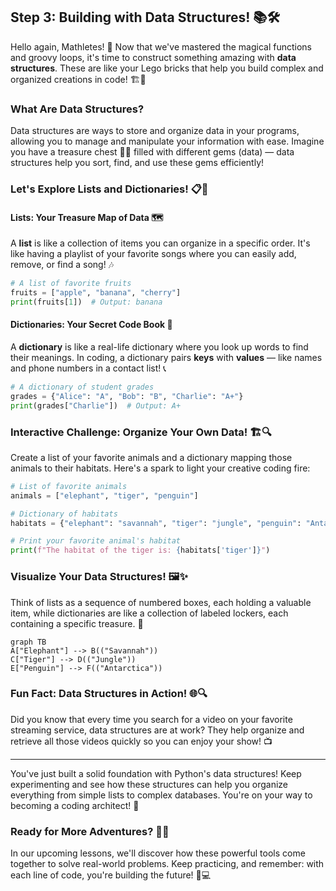 ## Step 3: Building with Data Structures! 📚🛠️  

Hello again, Mathletes! 🌟 Now that we've mastered the magical functions and groovy loops, it's time to construct something amazing with **data structures**. These are like your Lego bricks that help you build complex and organized creations in code! 🏗️🧱

### What Are Data Structures?  
Data structures are ways to store and organize data in your programs, allowing you to manage and manipulate your information with ease. Imagine you have a treasure chest 🏴‍☠️ filled with different gems (data) — data structures help you sort, find, and use these gems efficiently!

### Let's Explore Lists and Dictionaries! 📋📖  

#### Lists: Your Treasure Map of Data 🗺️  
A **list** is like a collection of items you can organize in a specific order. It's like having a playlist of your favorite songs where you can easily add, remove, or find a song! 🎶

```python
# A list of favorite fruits
fruits = ["apple", "banana", "cherry"]
print(fruits[1])  # Output: banana
```

#### Dictionaries: Your Secret Code Book 🔐  
A **dictionary** is like a real-life dictionary where you look up words to find their meanings. In coding, a dictionary pairs **keys** with **values** — like names and phone numbers in a contact list! 📞

```python
# A dictionary of student grades
grades = {"Alice": "A", "Bob": "B", "Charlie": "A+"}
print(grades["Charlie"])  # Output: A+
```

### Interactive Challenge: Organize Your Own Data! 🏗️🔍  
Create a list of your favorite animals and a dictionary mapping those animals to their habitats. Here's a spark to light your creative coding fire:

```python
# List of favorite animals
animals = ["elephant", "tiger", "penguin"]

# Dictionary of habitats
habitats = {"elephant": "savannah", "tiger": "jungle", "penguin": "Antarctica"}

# Print your favorite animal's habitat
print(f"The habitat of the tiger is: {habitats['tiger']}")
```

### Visualize Your Data Structures! 🖼️✨  
Think of lists as a sequence of numbered boxes, each holding a valuable item, while dictionaries are like a collection of labeled lockers, each containing a specific treasure. 🎁

```mermaid
graph TB
A["Elephant"] --> B(("Savannah"))
C["Tiger"] --> D(("Jungle"))
E["Penguin"] --> F(("Antarctica"))
```

### Fun Fact: Data Structures in Action! 🌐🔍  
Did you know that every time you search for a video on your favorite streaming service, data structures are at work? They help organize and retrieve all those videos quickly so you can enjoy your show! 📺

---

You've just built a solid foundation with Python's data structures! Keep experimenting and see how these structures can help you organize everything from simple lists to complex databases. You're on your way to becoming a coding architect! 🚀

### Ready for More Adventures? 🌟🔎  
In our upcoming lessons, we'll discover how these powerful tools come together to solve real-world problems. Keep practicing, and remember: with each line of code, you're building the future! 🌈💻